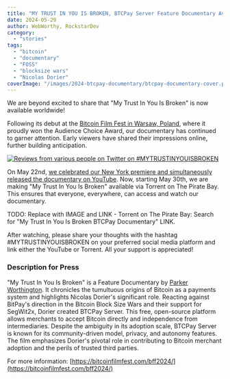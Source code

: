 ```yaml
---
title: "MY TRUST IN YOU IS BROKEN, BTCPay Server Feature Documentary Available Worldwide"
date: 2024-05-29
author: WebWorthy, RockstarDev
category:
  - "stories"
tags:
  - "bitcoin"
  - "documentary"
  - "FOSS"
  - "blocksize wars"
  - "Nicolas Dorier"
coverImage: "/images/2024-btcpay-documentary/btcpay-documentary-cover.png"
---
```


We are beyond excited to share that "My Trust In You Is Broken" is now available worldwide!

Following its debut at the [Bitcoin Film Fest in Warsaw, Poland](https://bitcoinfilmfest.com/europeanhalvingparty/), where it proudly won the Audience Choice Award, our documentary has continued to garner attention. Early viewers have shared their impressions online, further building anticipation.

[![Reviews from various people on Twitter on #MYTRUSTINYOUISBROKEN](/images/2024-btcpay-documentary/twitter-reviews.png)](https://x.com/BtcpayServer/status/1781412360051212556)

On May 22nd, [we celebrated our New York premiere and simultaneously released the documentary on YouTube](https://x.com/BtcpayServer/status/1793433267355488642). Now, starting May 30th, we are making "My Trust In You Is Broken" available via Torrent on The Pirate Bay. This ensures that everyone, everywhere, can access and watch our documentary.

TODO: Replace with IMAGE and LINK - Torrent on The Pirate Bay: Search for "My Trust In You Is Broken BTCPay Documentary" LINK.

After watching, please share your thoughts with the hashtag #MYTRUSTINYOUISBROKEN on your preferred social media platform and link either the YouTube or Torrent. All your support is appreciated!

### Description for Press

"My Trust In You Is Broken" is a Feature Documentary by [Parker Worthington](https://twitter.com/webworthy). It chronicles the tumultuous origins of Bitcoin as a payments system and highlights Nicolas Dorier's significant role. Reacting against BitPay's direction in the Bitcoin Block Size Wars and their support for SegWit2x, Dorier created BTCPay Server. This free, open-source platform allows merchants to accept Bitcoin directly and independence from intermediaries. Despite the ambiguity in its adoption scale, BTCPay Server is known for its community-driven model, privacy, and autonomy features. The film emphasizes Dorier's pivotal role in contributing to Bitcoin merchant adoption and the perils of trusted third parties.

For more information: [https://bitcoinfilmfest.com/bff2024/](https://bitcoinfilmfest.com/bff2024/)